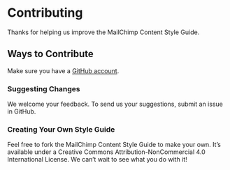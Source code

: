 # Contributing

Thanks for helping us improve the MailChimp Content Style Guide.

## Ways to Contribute

Make sure you have a [GitHub account](https://github.com/signup/free).

### Suggesting Changes

We welcome your feedback. To send us your suggestions, submit an issue in GitHub.

### Creating Your Own Style Guide

Feel free to fork the MailChimp Content Style Guide to make your own. It’s available under a Creative Commons Attribution-NonCommercial 4.0 International License. We can’t wait to see what you do with it!
